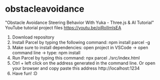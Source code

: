 # obstacleavoidance

"Obstacle Avoidance Steering Behavior With Yuka - Three.js & AI Tutorial" YouTube tutorial project files https://youtu.be/oiRoIImlsEA

1. Download repository
2. Install Parcel by typing the following command: npm install parcel -g
3. Make sure to install dependencies: open project in VSCode -> open command line -> type: npm install
4. Run Parcel by typing this command: npx parcel ./src/index.html
5. Ctrl + left click on the address generated in the command line. Or open your browser and copy paste this address http://localhost:1234
6. Have fun! :D
